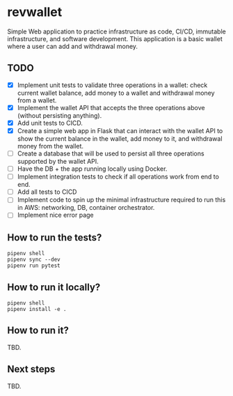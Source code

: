 # revwallet
Simple Web application to practice infrastructure as code, CI/CD, immutable infrastructure, and software development. This application is a basic wallet where a user can add and withdrawal money.

## TODO
- [X] Implement unit tests to validate three operations in a wallet: check current wallet balance, add money to a wallet and withdrawal money from a wallet.
- [X] Implement the wallet API that accepts the three operations above (without persisting anything).
- [X] Add unit tests to CICD.
- [X] Create a simple web app in Flask that can interact with the wallet API to show the current balance in the wallet, add money to it, and withdrawal money from the wallet.
- [ ] Create a database that will be used to persist all three operations supported by the wallet API.
- [ ] Have the DB + the app running locally using Docker.
- [ ] Implement integration tests to check if all operations work from end to end.
- [ ] Add all tests to CICD
- [ ] Implement code to spin up the minimal infrastructure required to run this in AWS: networking, DB, container orchestrator.
- [ ] Implement nice error page

## How to run the tests?
```
pipenv shell
pipenv sync --dev
pipenv run pytest
```

## How to run it locally?
```
pipenv shell
pipenv install -e .
```

## How to run it?
TBD.

## Next steps
TBD.
